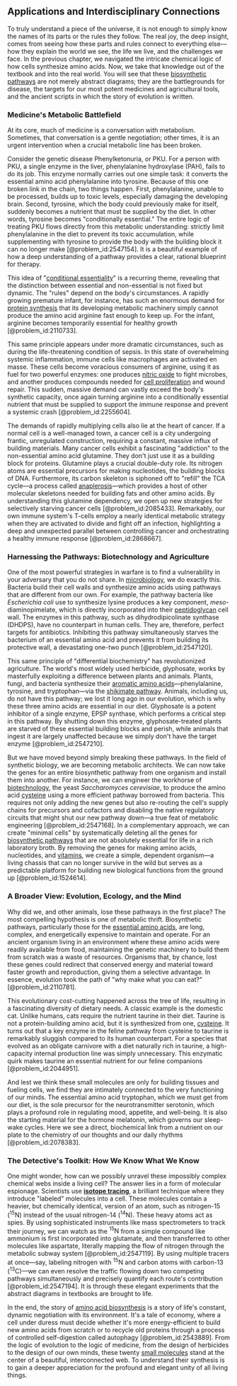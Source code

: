 ## Applications and Interdisciplinary Connections

To truly understand a piece of the universe, it is not enough to simply know the names of its parts or the rules they follow. The real joy, the deep insight, comes from seeing how these parts and rules connect to everything else—how they explain the world we see, the life we live, and the challenges we face. In the previous chapter, we navigated the intricate chemical logic of how cells synthesize amino acids. Now, we take that knowledge out of the textbook and into the real world. You will see that these [biosynthetic pathways](@article_id:176256) are not merely abstract diagrams; they are the battlegrounds for disease, the targets for our most potent medicines and agricultural tools, and the ancient scripts in which the story of evolution is written.

### Medicine's Metabolic Battlefield

At its core, much of medicine is a conversation with metabolism. Sometimes, that conversation is a gentle negotiation; other times, it is an urgent intervention when a crucial metabolic line has been broken.

Consider the genetic disease Phenylketonuria, or PKU. For a person with PKU, a single enzyme in the liver, phenylalanine hydroxylase (PAH), fails to do its job. This enzyme normally carries out one simple task: it converts the essential amino acid phenylalanine into tyrosine. Because of this one broken link in the chain, two things happen. First, phenylalanine, unable to be processed, builds up to toxic levels, especially damaging the developing brain. Second, tyrosine, which the body could previously make for itself, suddenly becomes a nutrient that must be supplied by the diet. In other words, tyrosine becomes "conditionally essential." The entire logic of treating PKU flows directly from this metabolic understanding: strictly limit phenylalanine in the diet to prevent its toxic accumulation, while supplementing with tyrosine to provide the body with the building block it can no longer make [@problem_id:2547154]. It is a beautiful example of how a deep understanding of a pathway provides a clear, rational blueprint for therapy.

This idea of "[conditional essentiality](@article_id:265787)" is a recurring theme, revealing that the distinction between essential and non-essential is not fixed but dynamic. The "rules" depend on the body's circumstances. A rapidly growing premature infant, for instance, has such an enormous demand for [protein synthesis](@article_id:146920) that its developing metabolic machinery simply cannot produce the amino acid arginine fast enough to keep up. For the infant, arginine becomes temporarily essential for healthy growth [@problem_id:2110733].

This same principle appears under more dramatic circumstances, such as during the life-threatening condition of sepsis. In this state of overwhelming systemic inflammation, immune cells like macrophages are activated en masse. These cells become voracious consumers of arginine, using it as fuel for two powerful enzymes: one produces [nitric oxide](@article_id:154463) to fight microbes, and another produces compounds needed for [cell proliferation](@article_id:267878) and wound repair. This sudden, massive demand can vastly exceed the body's synthetic capacity, once again turning arginine into a conditionally essential nutrient that must be supplied to support the immune response and prevent a systemic crash [@problem_id:2255604].

The demands of rapidly multiplying cells also lie at the heart of cancer. If a normal cell is a well-managed town, a cancer cell is a city undergoing frantic, unregulated construction, requiring a constant, massive influx of building materials. Many cancer cells exhibit a fascinating "addiction" to the non-essential amino acid glutamine. They don't just use it as a building block for proteins. Glutamine plays a crucial double-duty role. Its nitrogen atoms are essential precursors for making nucleotides, the building blocks of DNA. Furthermore, its carbon skeleton is siphoned off to "refill" the TCA cycle—a process called [anaplerosis](@article_id:152951)—which provides a host of other molecular skeletons needed for building fats and other amino acids. By understanding this glutamine dependency, we open up new strategies for selectively starving cancer cells [@problem_id:2085433]. Remarkably, our own immune system's T-cells employ a nearly identical metabolic strategy when they are activated to divide and fight off an infection, highlighting a deep and unexpected parallel between controlling cancer and orchestrating a healthy immune response [@problem_id:2868667].

### Harnessing the Pathways: Biotechnology and Agriculture

One of the most powerful strategies in warfare is to find a vulnerability in your adversary that you do not share. In [microbiology](@article_id:172473), we do exactly this. Bacteria build their cell walls and synthesize amino acids using pathways that are different from our own. For example, the pathway bacteria like *Escherichia coli* use to synthesize lysine produces a key component, *meso*-diaminopimelate, which is directly incorporated into their [peptidoglycan](@article_id:146596) cell wall. The enzymes in this pathway, such as dihydrodipicolinate synthase (DHDPS), have no counterpart in human cells. They are, therefore, perfect targets for antibiotics. Inhibiting this pathway simultaneously starves the bacterium of an essential amino acid and prevents it from building its protective wall, a devastating one-two punch [@problem_id:2547120].

This same principle of "differential biochemistry" has revolutionized agriculture. The world's most widely used herbicide, glyphosate, works by masterfully exploiting a difference between plants and animals. Plants, fungi, and bacteria synthesize their [aromatic amino acids](@article_id:194300)—phenylalanine, tyrosine, and tryptophan—via the [shikimate pathway](@article_id:166077). Animals, including us, do not have this pathway; we lost it long ago in our evolution, which is why these three amino acids are essential in our diet. Glyphosate is a potent inhibitor of a single enzyme, EPSP synthase, which performs a critical step in this pathway. By shutting down this enzyme, glyphosate-treated plants are starved of these essential building blocks and perish, while animals that ingest it are largely unaffected because we simply don't have the target enzyme [@problem_id:2547210].

But we have moved beyond simply breaking these pathways. In the field of synthetic biology, we are becoming metabolic architects. We can now take the genes for an entire biosynthetic pathway from one organism and install them into another. For instance, we can engineer the workhorse of [biotechnology](@article_id:140571), the yeast *Saccharomyces cerevisiae*, to produce the amino acid [cysteine](@article_id:185884) using a more efficient pathway borrowed from bacteria. This requires not only adding the new genes but also re-routing the cell's supply chains for precursors and cofactors and disabling the native regulatory circuits that might shut our new pathway down—a true feat of metabolic engineering [@problem_id:2547168]. In a complementary approach, we can create "minimal cells" by systematically deleting all the genes for [biosynthetic pathways](@article_id:176256) that are not absolutely essential for life in a rich laboratory broth. By removing the genes for making amino acids, nucleotides, and [vitamins](@article_id:166425), we create a simple, dependent organism—a living chassis that can no longer survive in the wild but serves as a predictable platform for building new biological functions from the ground up [@problem_id:1524614].

### A Broader View: Evolution, Ecology, and the Mind

Why did we, and other animals, lose these pathways in the first place? The most compelling hypothesis is one of metabolic thrift. Biosynthetic pathways, particularly those for the [essential amino acids](@article_id:168893), are long, complex, and energetically expensive to maintain and operate. For an ancient organism living in an environment where these amino acids were readily available from food, maintaining the genetic machinery to build them from scratch was a waste of resources. Organisms that, by chance, lost these genes could redirect that conserved energy and material toward faster growth and reproduction, giving them a selective advantage. In essence, evolution took the path of "why make what you can eat?" [@problem_id:2110781].

This evolutionary cost-cutting happened across the tree of life, resulting in a fascinating diversity of dietary needs. A classic example is the domestic cat. Unlike humans, cats require the nutrient taurine in their diet. Taurine is not a protein-building amino acid, but it is synthesized from one, [cysteine](@article_id:185884). It turns out that a key enzyme in the feline pathway from cysteine to taurine is remarkably sluggish compared to its human counterpart. For a species that evolved as an obligate carnivore with a diet naturally rich in taurine, a high-capacity internal production line was simply unnecessary. This enzymatic quirk makes taurine an essential nutrient for our feline companions [@problem_id:2044951].

And lest we think these small molecules are only for building tissues and fueling cells, we find they are intimately connected to the very functioning of our minds. The essential amino acid tryptophan, which we must get from our diet, is the sole precursor for the neurotransmitter serotonin, which plays a profound role in regulating mood, appetite, and well-being. It is also the starting material for the hormone melatonin, which governs our sleep-wake cycles. Here we see a direct, biochemical link from a nutrient on our plate to the chemistry of our thoughts and our daily rhythms [@problem_id:2078383].

### The Detective's Toolkit: How We Know What We Know

One might wonder, how can we possibly unravel these impossibly complex chemical webs inside a living cell? The answer lies in a form of molecular espionage. Scientists use **[isotope tracing](@article_id:175783)**, a brilliant technique where they introduce "labeled" molecules into a cell. These molecules contain a heavier, but chemically identical, version of an atom, such as nitrogen-15 ($^{15}\text{N}$) instead of the usual nitrogen-14 ($^{14}\text{N}$). These heavy atoms act as spies. By using sophisticated instruments like mass spectrometers to track their journey, we can watch as the $^{15}\text{N}$ from a simple compound like ammonium is first incorporated into glutamate, and then transferred to other molecules like aspartate, literally mapping the flow of nitrogen through the metabolic subway system [@problem_id:2547119]. By using multiple tracers at once—say, labeling nitrogen with $^{15}\text{N}$ and carbon atoms with carbon-13 ($^{13}\text{C}$)—we can even resolve the traffic flowing down two competing pathways simultaneously and precisely quantify each route's contribution [@problem_id:2547194]. It is through these elegant experiments that the abstract diagrams in textbooks are brought to life.

In the end, the story of [amino acid biosynthesis](@article_id:167901) is a story of life's constant, dynamic negotiation with its environment. It's a tale of economy, where a cell under duress must decide whether it's more energy-efficient to build new amino acids from scratch or to recycle old proteins through a process of controlled self-digestion called autophagy [@problem_id:2543889]. From the logic of evolution to the logic of medicine, from the design of herbicides to the design of our own minds, these twenty [small molecules](@article_id:273897) stand at the center of a beautiful, interconnected web. To understand their synthesis is to gain a deeper appreciation for the profound and elegant unity of all living things.